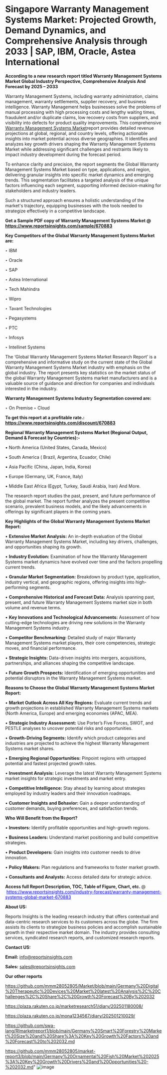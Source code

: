 # Singapore Warranty Management Systems Market: Projected Growth, Demand Dynamics, and Comprehensive Analysis through 2033 | SAP, IBM, Oracle, Astea International

<strong>According to a new research report titled Warranty Management Systems Market Global Industry Perspective, Comprehensive Analysis And Forecast by 2025 – 2033</strong>

Warranty Management Systems, including warranty administration, claims management, warranty settlements, supplier recovery, and business intelligence.  Warranty Management helps businesses solve the problems of manual processing with high processing costs and lengthy waiting times, fraudulent and/or duplicate claims, low recovery costs from suppliers, and visibility into defects for product quality improvements. This comprehensive <a href=https://www.reportsinsights.com/sample/670883>Warranty Management Systems Market</a>report provides detailed revenue projections at global, regional, and country levels, offering actionable insights into market potential across diverse geographies. It identifies and analyzes key growth drivers shaping the Warranty Management Systems Market while addressing significant challenges and restraints likely to impact industry development during the forecast period.

To enhance clarity and precision, the report segments the Global Warranty Management Systems Market based on type, applications, and region, delivering granular insights into specific market dynamics and emerging trends. This segmentation facilitates a targeted analysis of the unique factors influencing each segment, supporting informed decision-making for stakeholders and industry leaders.

Such a structured approach ensures a holistic understanding of the market's trajectory, equipping businesses with the tools needed to strategize effectively in a competitive landscape.

<strong>Get a Sample PDF copy of Warranty Management Systems Market </strong><strong>@<a href=https://www.reportsinsights.com/sample/670883 style=color:#0000ff;> https://www.reportsinsights.com/sample/670883</a></strong></font>

<strong>Key Competitors of the Global Warranty Management Systems Market are:</strong>

‣ IBM

‣ Oracle

‣ SAP

‣ Astea International

‣ Tech Mahindra

‣ Wipro

‣ Tavant Technologies

‣ Pegasystems

‣ PTC

‣ Infosys

‣ Intellinet Systems

The ‘Global Warranty Management Systems Market Research Report’ is a comprehensive and informative study on the current state of the Global Warranty Management Systems Market industry with emphasis on the global industry. The report presents key statistics on the market status of the global Warranty Management Systems market manufacturers and is a valuable source of guidance and direction for companies and individuals interested in the industry.

<strong>Warranty Management Systems Industry Segmentation covered are:</strong>

‣ On Premise
‣ Cloud

<strong>To get this report at a profitable rate.: <a href=https://www.reportsinsights.com/discount/670883 style=color:#0000ff;>https://www.reportsinsights.com/discount/670883</a></strong></font>

<strong>Regional Warranty Management Systems Market (Regional Output, Demand &amp; Forecast by Countries):-</strong>

• North America (United States, Canada, Mexico)

• South America ( Brazil, Argentina, Ecuador, Chile)

• Asia Pacific (China, Japan, India, Korea)

• Europe (Germany, UK, France, Italy)

• Middle East Africa (Egypt, Turkey, Saudi Arabia, Iran) And More.

The research report studies the past, present, and future performance of the global market. The report further analyzes the present competitive scenario, prevalent business models, and the likely advancements in offerings by significant players in the coming years.

<strong>Key Highlights of the Global Warranty Management Systems Market Report:</strong>

• <strong>Extensive Market Analysis:</strong> An in-depth evaluation of the Global Warranty Management Systems Market, including key drivers, challenges, and opportunities shaping its growth.

• <strong>Industry Evolution:</strong> Examination of how the Warranty Management Systems market dynamics have evolved over time and the factors propelling current trends.

• <strong>Granular Market Segmentation:</strong> Breakdown by product type, application, industry vertical, and geographic regions, offering insights into high-performing segments.

• <strong>Comprehensive Historical and Forecast Data:</strong> Analysis spanning past, present, and future Warranty Management Systems market size in both volume and revenue terms.

• <strong>Key Innovations and Technological Advancements:</strong> Assessment of how cutting-edge technologies are driving new solutions in the Warranty Management Systems industry.

• <strong>Competitor Benchmarking:</strong> Detailed study of major Warranty Management Systems market players, their core competencies, strategic moves, and financial performance.

• <strong>Strategic Insights:</strong> Data-driven insights into mergers, acquisitions, partnerships, and alliances shaping the competitive landscape.

• <strong>Future Growth Prospects:</strong> Identification of emerging opportunities and potential disruptors in the Warranty Management Systems market.

<strong>Reasons to Choose the Global Warranty Management Systems Market Report:</strong>

• <strong>Market Outlook Across All Key Regions:</strong> Evaluate current trends and growth projections in established Warranty Management Systems markets (North America, Europe) and emerging economies (APAC, MEA).

• <strong>Strategic Industry Assessment:</strong> Use Porter’s Five Forces, SWOT, and PESTLE analyses to uncover potential risks and opportunities.

• <strong>Growth-Driving Segments:</strong> Identify which product categories and industries are projected to achieve the highest Warranty Management Systems market shares.

• <strong>Emerging Regional Opportunities:</strong> Pinpoint regions with untapped potential and fastest projected growth rates.

• <strong>Investment Analysis:</strong> Leverage the latest Warranty Management Systems market insights for strategic investments and market entry.

• <strong>Competitive Intelligence:</strong> Stay ahead by learning about strategies employed by industry leaders and their innovation roadmaps.

• <strong>Customer Insights and Behavior:</strong> Gain a deeper understanding of customer demands, buying preferences, and satisfaction trends.

<strong>Who Will Benefit from the Report?</strong>

• <strong>Investors:</strong> Identify profitable opportunities and high-growth regions.

• <strong>Business Leaders:</strong> Understand market positioning and build competitive strategies.

• <strong>Product Developers:</strong> Gain insights into customer needs to drive innovation.

• <strong>Policy Makers:</strong> Plan regulations and frameworks to foster market growth.

• <strong>Consultants and Analysts:</strong> Access detailed data for strategic advice.
</ul>
<strong>Access full Report Description, TOC, Table of Figure, Chart, etc. </strong>@  <a href=https://www.reportsinsights.com/industry-forecast/warranty-management-systems-global-market-670883 style=color:#0000ff;>https://www.reportsinsights.com/industry-forecast/warranty-management-systems-global-market-670883</a></font>

<strong><strong>About US</strong>:</strong>

Reports Insights is the leading research industry that offers contextual and data-centric research services to its customers across the globe. The firm assists its clients to strategize business policies and accomplish sustainable growth in their respective market domain. The industry provides consulting services, syndicated research reports, and customized research reports.

<strong>Contact US:</strong>

<p class=""""><b>Email:</b> <a href=mailto:info@reportsinsights.com>info@reportsinsights.com</a></p>
<p class=""""><b>Sales:</b> <a href=mailto:sales@reportsinsights.com>sales@reportsinsights.com</a></p>

<strong>Our other reports</strong>

<a href=https://github.com/mmm28052805/Market/blob/main/Germany%20Digital%20Therapeutic%20Devices%20Market%20latest%20Analysis%2C%20Challenges%2C%20Share%2C%20Growth%20Forecast%20By%202032>https://github.com/mmm28052805/Market/blob/main/Germany%20Digital%20Therapeutic%20Devices%20Market%20latest%20Analysis%2C%20Challenges%2C%20Share%2C%20Growth%20Forecast%20By%202032</a>

<a href=https://plaza.rakuten.co.jp/marketresearch51/diary/202501180008/>https://plaza.rakuten.co.jp/marketresearch51/diary/202501180008/</a>

<a href=https://plaza.rakuten.co.jp/mona1234567/diary/202501210029/>https://plaza.rakuten.co.jp/mona1234567/diary/202501210029/</a>

<a href=https://github.com/swa-lang/RImarketreport1/blob/main/Germany%20Smart%20Forestry%20Market%20Size%20and%20Share%3A%20Key%20Growth%20Factors%20and%20Forecast%20to%202032.md>https://github.com/swa-lang/RImarketreport1/blob/main/Germany%20Smart%20Forestry%20Market%20Size%20and%20Share%3A%20Key%20Growth%20Factors%20and%20Forecast%20to%202032.md</a>

<a href=https://github.com/mmm28052805/market-report3/blob/main/Germany%20Ornamental%20Fish%20Market%202025%3A%20Key%20Growth%20Drivers%20and%20Opportunities%20-%202032.md>https://github.com/mmm28052805/market-report3/blob/main/Germany%20Ornamental%20Fish%20Market%202025%3A%20Key%20Growth%20Drivers%20and%20Opportunities%20-%202032.md</a>"
![image](https://github.com/user-attachments/assets/a64d8b10-7743-484d-aced-37ed9681cfff)
